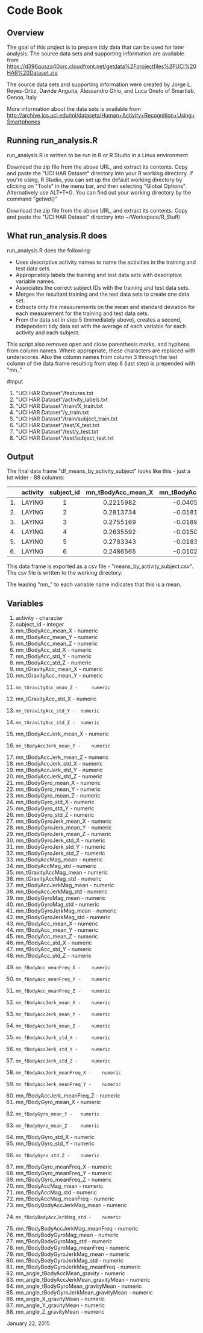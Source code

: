 # Code Book

## Overview
The goal of this project is to prepare tidy data that can be used for later analysis. The source data sets and supporting information are available from https://d396qusza40orc.cloudfront.net/getdata%2Fprojectfiles%2FUCI%20HAR%20Dataset.zip 

The source data sets and supporting information were created by Jorge L. Reyes-Ortiz, Davide Anguita, Alessandro Ghio, and Luca Oneto of Smartlab, Genoa, Italy

More information about the data sets is available from http://archive.ics.uci.edu/ml/datasets/Human+Activity+Recognition+Using+Smartphones

## Running run_analysis.R

run_analysis.R is written to be run in R or R Studio in a Linux environment.

Download the zip file from the above URL, and extract its contents. Copy and paste the "UCI HAR Dataset" directory into your R working directory. 
If you're using, R Studio, you can set up the default working directory by clicking on "Tools" in the menu bar, and then selecting "Global Options". Alternatively use ALT+T+G.
You can find out your working directory by the command "getwd()" 

Download the zip file from the above URL, and extract its contents. Copy and paste the "UCI HAR Dataset" directory into ~/Workspace/R_Stuff/


## What run_analysis.R does

run_analysis.R does the following:
* Uses descriptive activity names to name the activities in the training and test data sets.
* Appropriately labels the training and test data sets with descriptive variable names.
* Associates the correct subject IDs with the training and test data sets.
* Merges the resultant training and the test data sets to create one data set. 
* Extracts only the measurements on the mean and standard deviation for each measurement for the training and test data sets.
* From the data set in step 5 (immediately above), creates a second, independent tidy data set with the average of each variable for each activity and each subject.

This script also removes open and close parenthesis marks, and hyphens from column names. Where appropriate, these characters are replaced with underscores. Also the column names from column 3 through the last column of the data frame resulting from step 6 (last step) is prepended with "mn_"

#Input

1. "UCI HAR Dataset"/features.txt
2. "UCI HAR Dataset"/activity_labels.txt
3. "UCI HAR Dataset"/train/X_train.txt
4. "UCI HAR Dataset"/y_train.txt
5. "UCI HAR Dataset"/train/subject_train.txt
6. "UCI HAR Dataset"/test/X_test.txt
7. "UCI HAR Dataset"/test/y_test.txt
8. "UCI HAR Dataset"/test/subject_test.txt

## Output

The final data frame "df_means_by_activity_subject" looks like this - just a lot wider - 88 columns:

|    | activity | subject_id |  mn_tBodyAcc_mean_X | mn_tBodyAcc_mean_Y | mn_tBodyAcc_mean_Z | mn_tBodyAcc_std_X |
|:--:|:--------:|:----------:|:-------------------:|:------------------:|:------------------:|:-----------------:|
| 1. |  LAYING  |      1     |   0.2215982         | -0.04051395        | -0.1132036         | -0.9280565        |
| 2. |  LAYING  |      2     |   0.2813734         | -0.01815874        | -0.1072456         | -0.9740595        | 
| 3. |  LAYING  |      3     |   0.2755169         | -0.01895568        | -0.1013005         | -0.9827766        |
| 4. |  LAYING  |      4     |   0.2635592         | -0.01500318        | -0.1106882         | -0.9541937        |
| 5. |  LAYING  |      5     |   0.2783343         | -0.01830421        | -0.1079376         | -0.9659345        | 
| 6. |  LAYING  |      6     |   0.2486565         | -0.01025292        | -0.1331196         | -0.9340494        |

This data frame is exported as a csv file - "means_by_activity_subject.csv". The csv file is written to the working directory.

The leading "mn_" to each variable name indicates that this is a mean.

## Variables
1.	activity - 	character
2.	subject_id - 	integer
3.	mn_tBodyAcc_mean_X - 	numeric
4.	mn_tBodyAcc_mean_Y - 	numeric
5.	mn_tBodyAcc_mean_Z - 	numeric
6. 	mn_tBodyAcc_std_X - 	numeric
7. 	mn_tBodyAcc_std_Y - 	numeric
8.	mn_tBodyAcc_std_Z - 	numeric
9.	mn_tGravityAcc_mean_X - 	numeric
10.	mn_tGravityAcc_mean_Y - 	numeric
11. 	mn_tGravityAcc_mean_Z - 	numeric
12.	mn_tGravityAcc_std_X - 	numeric
13. 	mn_tGravityAcc_std_Y - 	numeric
14. 	mn_tGravityAcc_std_Z -	numeric
15.	mn_tBodyAccJerk_mean_X - 	numeric
16. 	mn_tBodyAccJerk_mean_Y - 	numeric
17.	mn_tBodyAccJerk_mean_Z - 	numeric
18.	mn_tBodyAccJerk_std_X - 	numeric
19.	mn_tBodyAccJerk_std_Y - 	numeric
20.	mn_tBodyAccJerk_std_Z -  	numeric
21.	mn_tBodyGyro_mean_X - 	numeric
22.	mn_tBodyGyro_mean_Y - 	numeric
23.	mn_tBodyGyro_mean_Z - 	numeric
24.	mn_tBodyGyro_std_X - 	numeric
25.	mn_tBodyGyro_std_Y - 	numeric
26.	mn_tBodyGyro_std_Z - 	numeric
27.	mn_tBodyGyroJerk_mean_X - 	numeric
28.	mn_tBodyGyroJerk_mean_Y - 	numeric
29.	mn_tBodyGyroJerk_mean_Z - 	numeric
30.	mn_tBodyGyroJerk_std_X - 	numeric
31.	mn_tBodyGyroJerk_std_Y - 	numeric
32.	mn_tBodyGyroJerk_std_Z - 	numeric
33.	mn_tBodyAccMag_mean - 	numeric
34.	mn_tBodyAccMag_std - 	numeric
35.	mn_tGravityAccMag_mean - 	numeric
36.	mn_tGravityAccMag_std - 	numeric
37.	mn_tBodyAccJerkMag_mean - 	numeric
38.	mn_tBodyAccJerkMag_std - 	numeric
39.	mn_tBodyGyroMag_mean - 	numeric
40.	mn_tBodyGyroMag_std - 	numeric
41.	mn_tBodyGyroJerkMag_mean - 	numeric
42.	mn_tBodyGyroJerkMag_std - 	numeric
43.	mn_fBodyAcc_mean_X - 	numeric
44.	mn_fBodyAcc_mean_Y - 	numeric
45.	mn_fBodyAcc_mean_Z - 	numeric
46.	mn_fBodyAcc_std_X - 	numeric
47.	mn_fBodyAcc_std_Y - 	numeric
48.	mn_fBodyAcc_std_Z - 	numeric
49. 	mn_fBodyAcc_meanFreq_X - 	numeric
50. 	mn_fBodyAcc_meanFreq_Y - 	numeric
51. 	mn_fBodyAcc_meanFreq_Z - 	numeric
52. 	mn_fBodyAccJerk_mean_X - 	numeric
53. 	mn_fBodyAccJerk_mean_Y - 	numeric
54. 	mn_fBodyAccJerk_mean_Z - 	numeric
55. 	mn_fBodyAccJerk_std_X - 	numeric
56. 	mn_fBodyAccJerk_std_Y - 	numeric
57. 	mn_fBodyAccJerk_std_Z - 	numeric
58. 	mn_fBodyAccJerk_meanFreq_X - 	numeric
59. 	mn_fBodyAccJerk_meanFreq_Y - 	numeric
60.	mn_fBodyAccJerk_meanFreq_Z - 	numeric
61.	mn_fBodyGyro_mean_X - 	numeric
62. 	mn_fBodyGyro_mean_Y - 	numeric
63. 	mn_fBodyGyro_mean_Z - 	numeric
64.	mn_fBodyGyro_std_X - 	numeric
65.	mn_fBodyGyro_std_Y - 	numeric
66. 	mn_fBodyGyro_std_Z - 	numeric
67.	mn_fBodyGyro_meanFreq_X - 	numeric
68.	mn_fBodyGyro_meanFreq_Y - 	numeric
69.	mn_fBodyGyro_meanFreq_Z - 	numeric
70.	mn_fBodyAccMag_mean - 	numeric
71.	mn_fBodyAccMag_std - 	numeric
72.	mn_fBodyAccMag_meanFreq - 	numeric
73.	mn_fBodyBodyAccJerkMag_mean - 	numeric
74. 	mn_fBodyBodyAccJerkMag_std - 	numeric
75.	mn_fBodyBodyAccJerkMag_meanFreq - 	numeric
76.	mn_fBodyBodyGyroMag_mean - 	numeric
77.	mn_fBodyBodyGyroMag_std - 	numeric
78.	mn_fBodyBodyGyroMag_meanFreq - 	numeric
79.	mn_fBodyBodyGyroJerkMag_mean - 	numeric
80.	mn_fBodyBodyGyroJerkMag_std - 	numeric
81.	mn_fBodyBodyGyroJerkMag_meanFreq - 	numeric
82.	mn_angle_tBodyAccMean_gravity - 	numeric
83.	mn_angle_tBodyAccJerkMean_gravityMean - 	numeric
84.	mn_angle_tBodyGyroMean_gravityMean - 	numeric
85.	mn_angle_tBodyGyroJerkMean_gravityMean - 	numeric
86.	mn_angle_X_gravityMean - 	numeric
87.	mn_angle_Y_gravityMean - 	numeric
88.	mn_angle_Z_gravityMean - 	numeric

January 22, 2015
